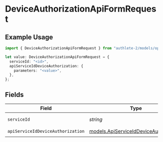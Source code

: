 # DeviceAuthorizationApiFormRequest

## Example Usage

```typescript
import { DeviceAuthorizationApiFormRequest } from "authlete-2/models/operations";

let value: DeviceAuthorizationApiFormRequest = {
  serviceId: "<id>",
  apiServiceIdDeviceAuthorization: {
    parameters: "<value>",
  },
};
```

## Fields

| Field                                                                                     | Type                                                                                      | Required                                                                                  | Description                                                                               |
| ----------------------------------------------------------------------------------------- | ----------------------------------------------------------------------------------------- | ----------------------------------------------------------------------------------------- | ----------------------------------------------------------------------------------------- |
| `serviceId`                                                                               | *string*                                                                                  | :heavy_check_mark:                                                                        | A service ID.                                                                             |
| `apiServiceIdDeviceAuthorization`                                                         | [models.ApiServiceIdDeviceAuthorization](../../models/apiserviceiddeviceauthorization.md) | :heavy_check_mark:                                                                        | N/A                                                                                       |